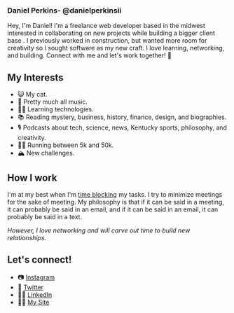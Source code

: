 ### Daniel Perkins- @danielperkinsii 
Hey, I'm Daniel! I'm a freelance web developer based in the midwest interested in collaborating on new projects while building a bigger client base
. I previously worked in construction, but wanted more room for creativity so I sought software as my new craft. I love learning, networking, and building. Connect with me and let's work together! 🤠


## My Interests
- 😺 My cat.
- 🎵 Pretty much all music.
- 👨‍💻 Learning technologies.
- 📚 Reading mystery, business, history, finance, design, and biographies.
- 🎙 Podcasts about tech, science, news, Kentucky sports, philosophy, and creativity.
- 🏃💨 Running between 5k and 50k.
- 🏔 New challenges.

## How I work 
I'm at my best when I'm [time blocking](https://todoist.com/productivity-methods/time-blocking) my tasks. I try to minimize meetings for the sake of meeting. My philosophy is that if it can be said in a meeting, it can probably be said in an email, and if it can be said in an email, it can probably be said in a text. 

*However, I love networking and will carve out time to build new relationships.*

## Let's connect!
- 📷 [Instagram](https://www.instagram.com/93dannyp/)
- 🐣 [Twitter](https://twitter.com/danielperkinsii)
- 👨‍💼 [LinkedIn](https://www.linkedin.com/in/daniel-perkins-b477871a7/)
- 👨‍🎨 [My Site](danielperkinsii.herokuapp.com/)
